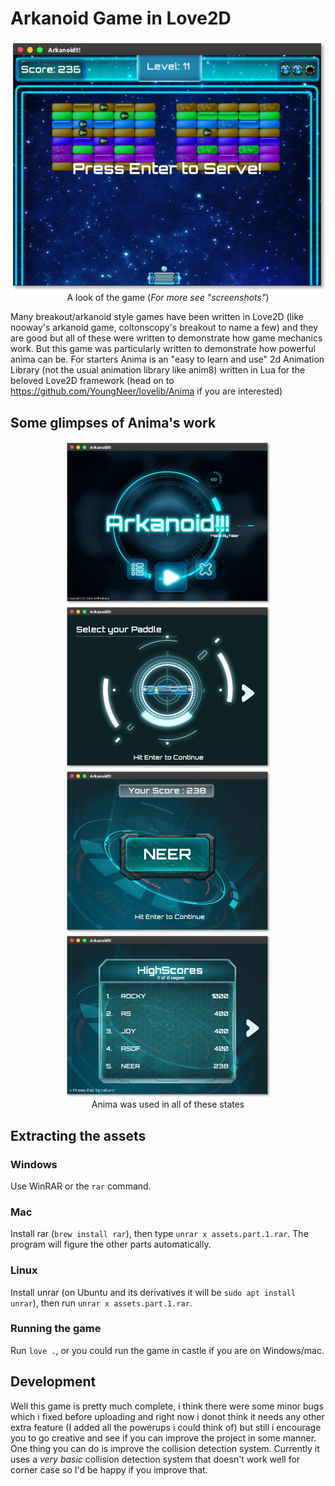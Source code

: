 # Arkanoid Game in Love2D

<p align="center">
<a href="https://github.com/YoungNeer/arkanoid/blob/master/screenshots/playing.png"><img src="https://github.com/YoungNeer/arkanoid/blob/master/screenshots/5. new level.png"/></a><br>
  <span style="align:center">A look of the game (<i>For more see "screenshots"</i>)</span>
</p>

Many breakout/arkanoid style games have been written in Love2D (like nooway's arkanoid game, coltonscopy's breakout to name a few) and they are good but all of these were written to demonstrate how game mechanics work. But this game was particularly written to demonstrate how powerful anima can be. For starters Anima is an "easy to learn and use" 2d Animation Library (not the usual animation library like anim8) written in Lua for the beloved Love2D framework (head on to https://github.com/YoungNeer/lovelib/Anima if you are interested)

## Some glimpses of Anima's work

<p align="center">
<a href="https://github.com/YoungNeer/arkanoid/blob/master/screenshots/1. homescreen.png"><img src="https://github.com/YoungNeer/arkanoid/blob/master/screenshots/1. homescreen.png" width=328 height=260/></a>
  <a href="https://github.com/YoungNeer/arkanoid/blob/master/screenshots/2. select_paddle.png"><img src="https://github.com/YoungNeer/arkanoid/blob/master/screenshots/2. select_paddle.png" width=328 height=260/></a>
<a href="https://github.com/YoungNeer/arkanoid/blob/master/screenshots/8. my name.png"><img src="https://github.com/YoungNeer/arkanoid/blob/master/screenshots/8. my name.png" width=328 height=260/></a>
  <a href="https://github.com/YoungNeer/arkanoid/blob/master/screenshots/9. highscore.png"><img src="https://github.com/YoungNeer/arkanoid/blob/master/screenshots/9. highscore.png" width=328 height=260/></a><br>
 <span style="align:center">Anima was used in all of these states</span>
</p>

## Extracting the assets

### Windows

Use WinRAR or the `rar` command.

### Mac

Install rar (`brew install rar`), then type `unrar x assets.part.1.rar`. The program will figure the other parts automatically.

### Linux

Install unrar (on Ubuntu and its derivatives it will be `sudo apt install unrar`), then run `unrar x assets.part.1.rar`.

### Running the game

Run `love .`, or you could run the game in castle if you are on Windows/mac.

## Development

Well this game is pretty much complete, i think there were some minor bugs which i fixed before uploading and right now i donot think it needs any other extra feature (I added all the powerups i could think of) but still i encourage you to go creative and see if you can improve the project in some manner. One thing you can do is improve the collision detection system. Currently it uses a *very basic* collision detection system that doesn't work well for corner case so I'd be happy if you improve that.
